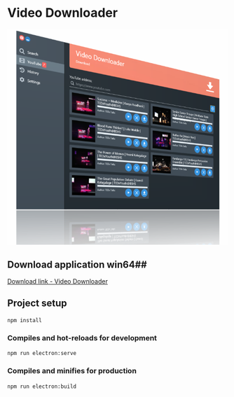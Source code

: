 # Video Downloader #
![](doc/download_1.PNG)

## Download application win64##
[Download link - Video Downloader](https://github.com/robertorlowski/video-downloader/releases/latest#link)


## Project setup
```
npm install
```

### Compiles and hot-reloads for development
```
npm run electron:serve
```

### Compiles and minifies for production
```
npm run electron:build
```
